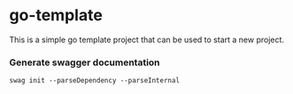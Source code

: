 # go-template

This is a simple go template project that can be used to start a new project.

### Generate swagger documentation
```shell
swag init --parseDependency --parseInternal
```